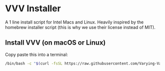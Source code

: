 # VVV Installer

A 1 line install script for Intel Macs and Linux. Heavily inspired by the homebrew installer script (this is why we use their license instead of MIT).

## Install VVV (on macOS or Linux)

Copy paste this into a terminal:

```bash
/bin/bash -c "$(curl -fsSL https://raw.githubusercontent.com/Varying-Vagrant-Vagrants/install/HEAD/install.sh)"
```
